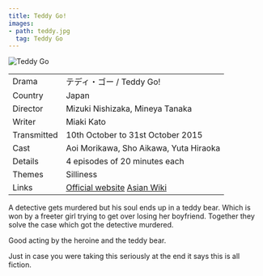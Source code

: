 ```yaml
---
title: Teddy Go!
images:
- path: teddy.jpg
  tag: Teddy Go
---
```

![Teddy Go](teddy.jpg)

| | |
|-|-|
Drama|&#12486;&#12487;&#12451;&#12539;&#12468;&#12540; / Teddy Go!
Country|Japan
Director|Mizuki Nishizaka, Mineya Tanaka
Writer| Miaki Kato
Transmitted|10th October to 31st October 2015
Cast|Aoi Morikawa, Sho Aikawa, Yuta Hiraoka
Details|4 episodes of 20 minutes each
Themes|Silliness
Links|[Official website](https://www.fujitv.co.jp/teddygo/index.html) [Asian Wiki](http://asianwiki.com/Teddy_Go!_(Japanese_Drama))

A detective gets murdered but his soul ends up in a teddy bear. Which is
won by a freeter girl trying to get over losing her boyfriend. Together
they solve the case which got the detective murdered.

Good acting by the heroine and the teddy bear.

Just in case you were taking this seriously at the end it says
this is all fiction.
